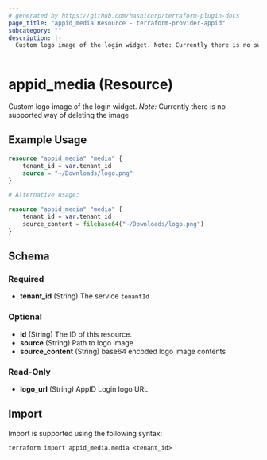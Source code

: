 ```yaml
---
# generated by https://github.com/hashicorp/terraform-plugin-docs
page_title: "appid_media Resource - terraform-provider-appid"
subcategory: ""
description: |-
  Custom logo image of the login widget. Note: Currently there is no supported way of deleting the image
---
```


# appid_media (Resource)

Custom logo image of the login widget. *Note:* Currently there is no supported way of deleting the image

## Example Usage

```terraform
resource "appid_media" "media" {
    tenant_id = var.tenant_id
    source = "~/Downloads/logo.png"
}

# Alternative usage:

resource "appid_media" "media" {
    tenant_id = var.tenant_id
    source_content = filebase64("~/Downloads/logo.png")
}
```

<!-- schema generated by tfplugindocs -->
## Schema

### Required

- **tenant_id** (String) The service `tenantId`

### Optional

- **id** (String) The ID of this resource.
- **source** (String) Path to logo image
- **source_content** (String) base64 encoded logo image contents

### Read-Only

- **logo_url** (String) AppID Login logo URL

## Import

Import is supported using the following syntax:

```shell
terraform import appid_media.media <tenant_id>
```
